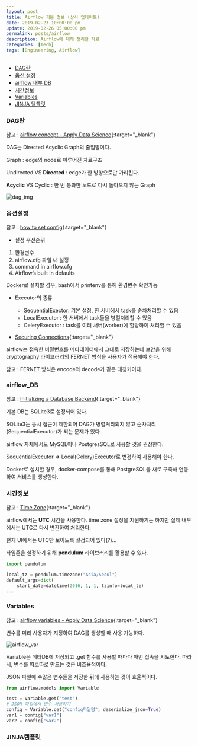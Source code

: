 ```yaml
---
layout: post
title: Airflow 기본 정보 (상시 업데이트)
date: 2019-02-23 10:00:00 pm
update: 2019-02-26 05:00:00 pm
permalink: posts/airflow
description: Airflow에 대해 정리한 자료
categories: [Tech]
tags: [Engineering, Airflow]
---
```


- [DAG란](#DAG란)
- [옵션 설정](#옵션설정)
- [airflow 내부 DB](#airflow_db)
- [시간정보](#시간정보)
- [Variables](#Variables)
- [JINJA 템플릿]([#JINJA템플릿])

### DAG란

참고 : [airflow concept - Apply Data Science](https://www.applydatascience.com/airflow/airflow-concept){:target="_blank"}

DAG는 Directed Acyclic Graph의 줄임말이다.

Graph : edge와 node로 이루어진 자료구조

Undirected VS **Directed** : edge가 한 방향으로만 가리킨다.

**Acyclic** VS Cyclic : 한 번 통과한 노드로 다시 돌아오지 않는 Graph

![dag_img]({{site.baseurl}}/assets/img/tech/dag_img.jpg)

### 옵션설정

참고 : [how to set config](https://airflow.readthedocs.io/en/stable/howto/set-config.html){:target="_blank"}

- 설정 우선순위
1. 환경변수
2. airflow.cfg 파일 내 설정
3. command in airflow.cfg
4. Airflow’s built in defaults

Docker로 설치할 경우, bash에서 printenv를 통해 환경변수 확인가능

- Executor의 종류
    - SequentialExector: 기본 설정, 한 서버에서 task를 순차처리할 수 있음
    - LocalExecutor : 한 서버에서 task들을 병렬처리할 수 있음
    - CeleryExecutor : task를 여러 서버(worker)에 할당하여 처리할 수 있음


- [Securing Connections](https://airflow.apache.org/howto/secure-connections.html){:target="_blank"}

airflow는 접속한 비밀번호를 메타데이터에서 그대로 저장하는데 보안을 위해 cryptography 라이브러리의 FERNET 방식을 사용자가 적용해야 한다. 

참고 : FERNET 방식은 encode와 decode가 같은 대칭키이다.


### airflow_DB

참고 : [
Initializing a Database Backend](https://airflow.readthedocs.io/en/stable/howto/initialize-database.html){:target="_blank"}

기본 DB는 SQLite3로 설정되어 있다. 

SQLite3는 동시 접근이 제한되어 DAG가 병렬처리되지 않고 순차처리(SequentialExecutor)가 되는 문제가 있다. 

airflow 자체에서도 MySQL이나 PostgresSQL로 사용할 것을 권장한다.

SequentialExecutor => Local(Celery)Executor로 변경하여 사용해야 한다.

Docker로 설치할 경우, docker-compose를 통해 PostgreSQL을 새로 구축해 연동하여 서비스를 생성한다.

### 시간정보

참고 : [Time Zone](https://airflow.readthedocs.io/en/stable/timezone.html?highlight=pendulum#){:target="_blank"}

airflow에서는 **UTC** 시간을 사용한다. time zone 설정을 지원하기는 하지만 실제 내부에서는 UTC로 다시 변환하여 처리한다. 

현재 UI에서는 UTC만 보이도록 설정되어 있다(?)...

타임존을 설정하기 위해 **pendulum** 라이브러리를 활용할 수 있다. 

``` python
import pendulum

local_tz = pendulum.timezone("Asia/Seoul")
default_args=dict(
    start_date=datetime(2016, 1, 1, tzinfo=local_tz)
...
```

### Variables

참고 : [airflow variables - Apply Data Science](https://www.applydatascience.com/airflow/airflow-variables/){:target="_blank"}

변수를 미리 사용자가 지정하여 DAG를 생성할 때 사용 가능하다.

![airflow_var]({{site.baseurl}}/assets/img/tech/airflow_var.jpg)


Variable은 메타DB에 저장되고 .get 함수를 사용할 때마다 매번 접속을 시도한다. 따라서, 변수를 따로따로 만드는 것은 비효율적이다.

JSON 파일에 수많은 변수들을 저장한 뒤에 사용하는 것이 효율적이다.

``` python
from airflow.models import Variable

test = Variable.get("test")
# JSON 파일에서 변수 사용하기
config = Variable.get("config파일명", deserialize_json=True)
var1 = config["var1"]
var2 = config["var2"]
```

### JINJA템플릿